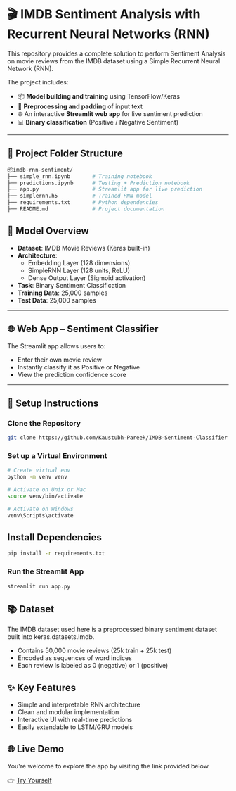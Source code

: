 # 🎬 IMDB Sentiment Analysis with Recurrent Neural Networks (RNN)

This repository provides a complete solution to perform Sentiment Analysis on movie reviews from the IMDB dataset using a Simple Recurrent Neural Network (RNN).

The project includes:
* 📦 **Model building and training** using TensorFlow/Keras
* 🧠 **Preprocessing and padding** of input text
* 🌐 An interactive **Streamlit web app** for live sentiment prediction
* 📊 **Binary classification** (Positive / Negative Sentiment)

---

## 📁 Project Folder Structure
```bash
📦imdb-rnn-sentiment/
├── simple_rnn.ipynb       # Training notebook
├── predictions.ipynb      # Testing + Prediction notebook
├── app.py                 # Streamlit app for live prediction
├── simplernn.h5           # Trained RNN model
├── requirements.txt       # Python dependencies
├── README.md              # Project documentation
```

## 🧠 Model Overview

* **Dataset**: IMDB Movie Reviews (Keras built-in)
* **Architecture**:
    * Embedding Layer (128 dimensions)
    * SimpleRNN Layer (128 units, ReLU)
    * Dense Output Layer (Sigmoid activation)
* **Task**: Binary Sentiment Classification
* **Training Data**: 25,000 samples
* **Test Data**: 25,000 samples

---

## 🌐 Web App – Sentiment Classifier

The Streamlit app allows users to:
* Enter their own movie review
* Instantly classify it as Positive or Negative
* View the prediction confidence score

---

## 💾 Setup Instructions

### Clone the Repository
```bash
git clone https://github.com/Kaustubh-Pareek/IMDB-Sentiment-Classifier
```

### Set up a Virtual Environment
```bash
# Create virtual env
python -m venv venv

# Activate on Unix or Mac
source venv/bin/activate

# Activate on Windows
venv\Scripts\activate
```

## Install Dependencies
```bash
pip install -r requirements.txt
```

### Run the Streamlit App
```bash
streamlit run app.py
```

## 📚 Dataset

The IMDB dataset used here is a preprocessed binary sentiment dataset built into keras.datasets.imdb.

- Contains 50,000 movie reviews (25k train + 25k test)
- Encoded as sequences of word indices
- Each review is labeled as 0 (negative) or 1 (positive)

## ✨ Key Features

- Simple and interpretable RNN architecture
- Clean and modular implementation
- Interactive UI with real-time predictions
- Easily extendable to LSTM/GRU models

## 🌐 Live Demo

You're welcome to explore the app by visiting the link provided below.

👉 [Try Yourself](https://imdb-sentiment-classifier-kaowhvyzkasbhy2vuhlcmp.streamlit.app/)